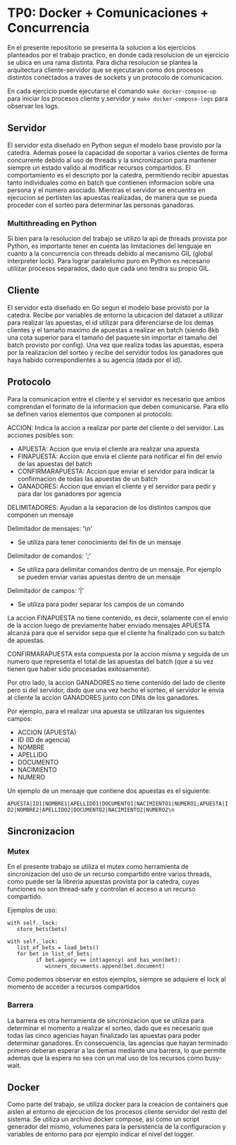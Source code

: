 # TP0: Docker + Comunicaciones + Concurrencia

En el presente repositorio se presenta la solucion a los ejercicios planteados por el trabajo practico, en donde cada resolucion de un ejercicio se ubica en una rama distinta. Para dicha resolucion se plantea la arquitectura cliente-servidor que se ejecutaran como dos procesos distintos conectados a traves de sockets y un protocolo de comunicacion.

En cada ejercicio puede ejecutarse el comando `make docker-compose-up` para iniciar los procesos cliente y servidor y `make docker-compose-logs` para observar los logs.

## Servidor
El servidor esta diseñado en Python segun el modelo base provisto por la catedra. Ademas posee la capacidad de soportar a varios clientes de forma concurrente debido al uso de threads y la sincronizacion para mantener siempre un estado valido al modificar recursos compartidos. El comportamiento es el descripto por la catedra, permitiendo recibir apuestas tanto individuales como en batch que contienen informacion sobre una persona y el numero asociado. Mientras el servidor se encuentra en ejecucion se pertisten las apuestas realizadas, de manera que se pueda proceder con el sorteo para determinar las personas ganadoras.
### Multithreading en Python
Si bien para la resolucion del trabajo se utilizo la api de threads provista por Python, es importante tener en cuenta las limitaciones del lenguaje en cuanto a la concurrencia con threads debido al mecanismo GIL (global interpreter lock). Para lograr paralelismo puro en Python es necesario utilizar procesos separados, dado que cada uno tendra su propio GIL.

## Cliente
El servidor esta diseñado en Go segun el modelo base provisto por la catedra. Recibe por variables de entorno la ubicacion del dataset a utilizar para realizar las apuestas, el id utilizar para diferenciarse de los demas clientes y el tamaño maximo de apuestas a realizar en batch (siendo 8kb una cota superior para el tamaño del paquete sin importar el tamaño del batch provisto por config). Una vez que realiza todas las apuestas, espera por la realizacion del sorteo y recibe del servidor todos los ganadores que haya habido correspondientes a su agencia (dada por el id).
## Protocolo
Para la comunicacion entre el cliente y el servidor es necesario que ambos comprendan el formato de la informacion que deben comunicarse. Para ello se definen varios elementos que componen al protocolo:

ACCION: Indica la accion a realizar por parte del cliente o del servidor. Las acciones posibles son:

- APUESTA: Accion que envia el cliente ara realizar una apuesta
- FINAPUESTA: Accion que envia el cliente para notificar el fin del envio de las apuestas del batch
- CONFIRMARAPUESTA: Accion que enviar el servidor para indicar la confirmacion de todas las apuestas de un batch
- GANADORES: Accion que envian el cliente y el servidor para pedir y para dar los ganadores por agencia

DELIMITADORES: Ayudan a la separacion de los distintos campos que componen un mensaje

Delimitador de mensajes: '\n'
   - Se utiliza para tener conocimiento del fin de un mensaje

Delimitador de comandos: ';'
   - Se utiliza para delimitar comandos dentro de un mensaje. Por ejemplo se pueden enviar varias apuestas dentro de un mensaje

Delimitador de campos: '|'
   - Se utiliza para poder separar los campos de un comando

La accion FINAPUESTA no tiene contenido, es decir, solamente con el envio de la accion luego de previamente haber enviado mensajes APUESTA alcanza para que el servidor sepa que el cliente ha finalizado con su batch de apuestas.

CONFIRMARAPUESTA esta compuesta por la accion misma y seguida de un numero que representa el total de las apuestas del batch (que a su vez tienen que haber sido procesadas exitosamente).

Por otro lado, la accion GANADORES no tiene contenido del lado de cliente pero si del servidor, dado que una vez hecho el sorteo, el servidor le envia al cliente la accion GANADORES junto con DNIs de los ganadores.

Por ejemplo, para el realizar una apuesta se utilizaran los siguientes campos:

- ACCION (APUESTA)
- ID (ID de agencia)
- NOMBRE
- APELLIDO
- DOCUMENTO
- NACIMIENTO
- NUMERO

Un ejemplo de un mensaje que contiene dos apuestas es el siguiente:

`APUESTA|ID1|NOMBRE1|APELLIDO1|DOCUMENTO1|NACIMIENTO1|NUMERO1;APUESTA|ID2|NOMBRE2|APELLIDO2|DOCUMENTO2|NACIMIENTO2|NUMERO2\n`

## Sincronizacion
### Mutex
En el presente trabajo se utiliza el mutex como herramienta de sincronizacion del uso de un recurso compartido entre varios threads, como puede ser la libreria apuestas provista por la catedra, cuyas funciones no son thread-safe y controlan el acceso a un recurso compartido.

Ejemplos de uso:

```
with self._lock:
   store_bets(bets)
```

```
with self._lock:
   list_of_bets = load_bets()
   for bet in list_of_bets:
         if bet.agency == int(agency) and has_won(bet):
            winners_documents.append(bet.document)
```

Como podemos observar en estos ejemplos, siempre se adquiere el lock al momento de acceder a recursos compartidos

### Barrera
La barrera es otra herramienta de sincronizacion que se utiliza para determinar el momento a realizar el sorteo, dado que es necesario que todas las cinco agencias hayan finalizado las apuestas para poder determinar ganadores. En consecuencia, las agencias que hayan terminado primero deberan esperar a las demas mediante una barrera, lo que permite ademas que la espera no sea con un mal uso de los recursos como busy-wait.
## Docker
Como parte del trabajo, se utiliza docker para la creacion de containers que aislen al entorno de ejecucion de los procesos cliente servidor del resto del sistema. Se utiliza un archivo docker compose, asi como un script generador del mismo, volumenes para la persistencia de la configuracion y variables de entorno para por ejemplo indicar el nivel del logger.
